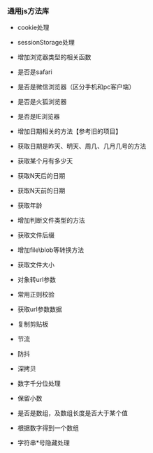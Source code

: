 ### 通用js方法库

- cookie处理
- sessionStorage处理

- 增加浏览器类型的相关函数
- 是否是safari
- 是否是微信浏览器（区分手机和pc客户端）
- 是否是火狐浏览器
- 是否是IE浏览器

- 增加日期相关的方法【参考旧的项目】
- 获取日期是昨天、明天、周几、几月几号的方法
- 获取某个月有多少天
- 获取N天后的日期
- 获取N天前的日期
- 获取年龄

- 增加判断文件类型的方法
- 获取文件后缀
- 增加file\blob等转换方法
- 获取文件大小

- 对象转url参数
- 常用正则校验
- 获取url参数数据
- 复制剪贴板

- 节流
- 防抖
- 深拷贝

- 数字千分位处理
- 保留小数
- 是否是数组，及数组长度是否大于某个值
- 根据数字得到一个数组

- 字符串*号隐藏处理
